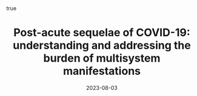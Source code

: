 ---
title: "Post-acute sequelae of COVID-19: understanding and addressing the burden of multisystem manifestations"

publication: "**Lancet Respir Med**. 2023;*11*(8):739-754. <a href='https://www.thelancet.com/journals/lanres/article/PIIS2213-2600(23)00239-4/fulltext' target='_blank' rel='noopener noreferrer'>10.1016/S2213-2600(23)00239-4</a>"
# Publication name and optional abbreviated publication name.
# publication_short: ""

authors:
- Parotto M
- Gyöngyösi M
- Howe K
- Myatra SN
- otavioranzani
- Shankar-Hari M
- Herridge MS 
# 

  
# Publication type.
# Accepts a single type but formatted as a YAML list (for Hugo requirements).
# Enter a publication type from the CSL standard.
publication_types: ["article-journal"]

doi: "10.1016/S2213-2600(23)00239-4"
add_badge: true

featured: true

categories: ['covid',"post-infection"]

date: "2023-08-03"

# Schedule page publish date (NOT publication's date).
publishDate: "2025-06-02"

external_link: "https://www.thelancet.com/journals/lanres/article/PIIS2213-2600(23)00239-4/fulltext"

links: 
 - name: PDF
   url: "https://www.thelancet.com/action/showPdf?pii=S2213-2600%2823%2900239-4"
 # - name: Supplemental Material
 #   url: "https://cdn.jamanetwork.com/ama/content_public/journal/jama/939509/joi240117supp3_prod_1732230497.72593.pdf"
 # - name: SAP
 #   url: "https://cdn.jamanetwork.com/ama/content_public/journal/jama/939509/joi240117supp2_prod_1732230497.72093.pdf"
 - name: Editorial
   url: "https://www.sciencedirect.com/science/article/pii/S2213260023002321"
 - name: Series
   url: "https://www.thelancet.com/series-do/post-acute-sequelae-covid-19"


math: true

projects: []

slides: example
---